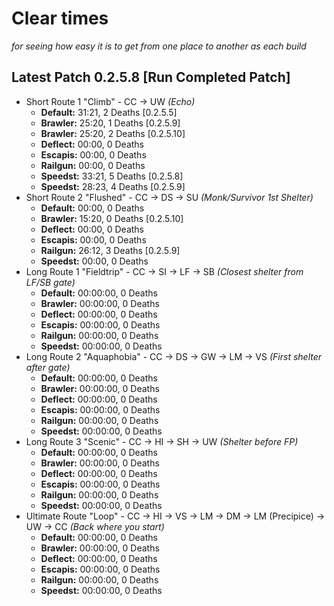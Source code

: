 # Clear times
*for seeing how easy it is to get from one place to another as each build*
## Latest Patch 0.2.5.8 [Run Completed Patch]
* Short Route 1 "Climb" - CC -> UW *(Echo)*
  * **Default:** 31:21, 2 Deaths [0.2.5.5]
  * **Brawler:** 25:20, 1 Deaths [0.2.5.9]<EXTERNAL>
  * **Brawler:** 25:20, 2 Deaths [0.2.5.10]<EXTERNAL>
  * **Deflect:** 00:00, 0 Deaths
  * **Escapis:** 00:00, 0 Deaths
  * **Railgun:** 00:00, 0 Deaths
  * **Speedst:** 33:21, 5 Deaths [0.2.5.8]
  * **Speedst:** 28:23, 4 Deaths [0.2.5.9]<EXTERNAL>
* Short Route 2 "Flushed" - CC -> DS -> SU *(Monk/Survivor 1st Shelter)*
  * **Default:** 00:00, 0 Deaths
  * **Brawler:** 15:20, 0 Deaths [0.2.5.10]<EXTERNAL>
  * **Deflect:** 00:00, 0 Deaths
  * **Escapis:** 00:00, 0 Deaths
  * **Railgun:** 26:12, 3 Deaths [0.2.5.9]<EXTERNAL>
  * **Speedst:** 00:00, 0 Deaths
* Long Route 1 "Fieldtrip" - CC -> SI -> LF -> SB *(Closest shelter from LF/SB gate)*
  * **Default:** 00:00:00, 0 Deaths
  * **Brawler:** 00:00:00, 0 Deaths
  * **Deflect:** 00:00:00, 0 Deaths
  * **Escapis:** 00:00:00, 0 Deaths
  * **Railgun:** 00:00:00, 0 Deaths  
  * **Speedst:** 00:00:00, 0 Deaths
* Long Route 2 "Aquaphobia" - CC -> DS -> GW -> LM -> VS *(First shelter after gate)*
  * **Default:** 00:00:00, 0 Deaths
  * **Brawler:** 00:00:00, 0 Deaths
  * **Deflect:** 00:00:00, 0 Deaths
  * **Escapis:** 00:00:00, 0 Deaths
  * **Railgun:** 00:00:00, 0 Deaths  
  * **Speedst:** 00:00:00, 0 Deaths
* Long Route 3 "Scenic" - CC -> HI -> SH -> UW *(Shelter before FP)*
  * **Default:** 00:00:00, 0 Deaths
  * **Brawler:** 00:00:00, 0 Deaths
  * **Deflect:** 00:00:00, 0 Deaths
  * **Escapis:** 00:00:00, 0 Deaths
  * **Railgun:** 00:00:00, 0 Deaths  
  * **Speedst:** 00:00:00, 0 Deaths
* Ultimate Route "Loop" - CC -> HI -> VS -> LM -> DM -> LM (Precipice) -> UW -> CC *(Back where you start)*
  * **Default:** 00:00:00, 0 Deaths
  * **Brawler:** 00:00:00, 0 Deaths
  * **Deflect:** 00:00:00, 0 Deaths
  * **Escapis:** 00:00:00, 0 Deaths
  * **Railgun:** 00:00:00, 0 Deaths  
  * **Speedst:** 00:00:00, 0 Deaths